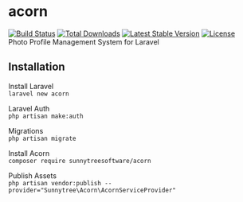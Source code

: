 # acorn  
[![Build Status](https://travis-ci.com/sunnytreesoftware/acorn.svg?branch=master)](https://travis-ci.com/sunnytreesoftware/acorn)  <a href="https://packagist.org/packages/sunnytreesoftware/acorn"><img src="https://poser.pugx.org/sunnytreesoftware/acorn/d/total.svg" alt="Total Downloads"></a>  <a href="https://packagist.org/packages/sunnytreesoftware/acorn"><img src="https://poser.pugx.org/sunnytreesoftware/acorn/v/stable.svg" alt="Latest Stable Version"></a>  <a href="https://packagist.org/packages/sunnytreesoftware/acorn"><img src="https://poser.pugx.org/sunnytreesoftware/acorn/license.svg" alt="License"></a>   
Photo Profile Management System for Laravel  

## Installation  
Install Laravel  
`
laravel new acorn
`  

Laravel Auth  
`
php artisan make:auth  
`

Migrations  
`
php artisan migrate  
`  

Install Acorn  
`
composer require sunnytreesoftware/acorn
`  

Publish Assets  
`
php artisan vendor:publish --provider="Sunnytree\Acorn\AcornServiceProvider"
`

